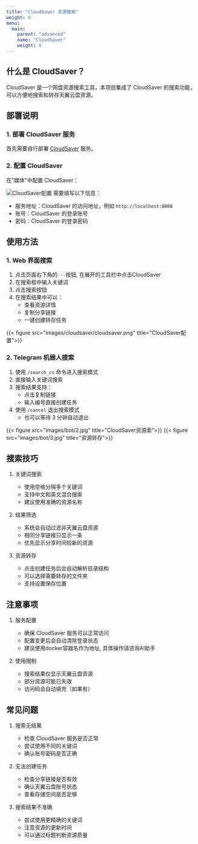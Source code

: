 ```yaml
---
title: "CloudSaver 资源搜索"
weight: 6
menu:
  main:
    parent: "advanced"
    name: "CloudSaver"
    weight: 6
---
```


## 什么是 CloudSaver？

CloudSaver 是一个网盘资源搜索工具，本项目集成了 CloudSaver 的搜索功能，可以方便地搜索和转存天翼云盘资源。

## 部署说明

### 1. 部署 CloudSaver 服务
首先需要自行部署 [CloudSaver](https://github.com/jiangrui1994/CloudSaver) 服务。

### 2. 配置 CloudSaver
在"媒体"中配置 CloudSaver：

![CloudSaver配置](images/cloudsaver/image.png)
需要填写以下信息：
- 服务地址：CloudSaver 的访问地址，例如 `http://localhost:8008`
- 账号：CloudSaver 的登录账号
- 密码：CloudSaver 的登录密码

## 使用方法

### 1. Web 界面搜索

1. 点击页面右下角的`···`按钮, 在展开的工具栏中点击CloudSaver
2. 在搜索框中输入关键词
3. 点击搜索按钮
4. 在搜索结果中可以：
   - 查看资源详情
   - 复制分享链接
   - 一键创建转存任务

{{< figure src="images/cloudsaver/cloudsaver.png" title="CloudSaver配置">}}

### 2. Telegram 机器人搜索

1. 使用 `/search_cs` 命令进入搜索模式
2. 直接输入关键词搜索
3. 搜索结果支持：
   - 点击复制链接
   - 输入编号直接创建任务
4. 使用 `/cancel` 退出搜索模式
   - 也可以等待 3 分钟自动退出

<div style="display:flex">
{{< figure src="images/bot/2.jpg" title="CloudSaver资源索">}}
{{< figure src="images/bot/3.jpg" title="资源转存">}}
</div>

## 搜索技巧

1. 关键词搜索
   - 使用空格分隔多个关键词
   - 支持中文和英文混合搜索
   - 建议使用准确的资源名称

2. 结果筛选
   - 系统会自动过滤非天翼云盘资源
   - 相同分享链接只显示一条
   - 优先显示分享时间较新的资源

3. 资源转存
   - 点击创建任务后会自动解析目录结构
   - 可以选择需要转存的文件夹
   - 支持设置保存位置

## 注意事项

1. 服务配置
   - 确保 CloudSaver 服务可以正常访问
   - 配置变更后会自动清除登录状态
   - 建议使用docker容器名作为地址, 具体操作请咨询AI助手

2. 使用限制
   - 搜索结果仅显示天翼云盘资源
   - 部分资源可能已失效
   - 访问码会自动填充（如果有）

## 常见问题

1. 搜索无结果
   - 检查 CloudSaver 服务是否正常
   - 尝试使用不同的关键词
   - 确认账号密码是否正确

2. 无法创建任务
   - 检查分享链接是否有效
   - 确认天翼云盘账号状态
   - 查看存储空间是否足够

3. 搜索结果不准确
   - 尝试使用更精确的关键词
   - 注意资源的更新时间
   - 可以通过标题判断资源质量